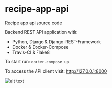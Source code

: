 # recipe-app-api
Recipe app api source code

Backend REST API application with:

* Python, Django & Django-REST-Framework
* Docker & Docker-Compose
* Travis-CI & Flake8

To start run:
    ```docker-compose up```

To access the API client visit: http://127.0.0.1:8000

![alt text](https://iamafoodblog.com/wp-content/uploads/2014/09/tonkatsu-salad-roll.gif)
